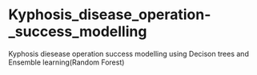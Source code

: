 # Kyphosis_disease_operation-_success_modelling
Kyphosis diesease operation  success modelling using Decison trees and Ensemble learning(Random Forest)
